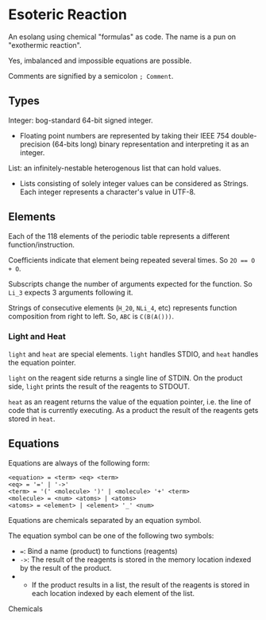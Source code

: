 # Esoteric Reaction

An esolang using chemical "formulas" as code. The name is a pun on "exothermic reaction".

Yes, imbalanced and impossible equations are possible.

Comments are signified by a semicolon `; Comment`.

## Types

Integer: bog-standard 64-bit signed integer.
* Floating point numbers are represented by taking their IEEE 754 double-precision (64-bits long) binary representation and interpreting it as an integer.

List: an infinitely-nestable heterogenous list that can hold values.
* Lists consisting of solely integer values can be considered as Strings. Each integer represents a character's value in UTF-8.

## Elements

Each of the 118 elements of the periodic table represents a different function/instruction.

Coefficients indicate that element being repeated several times. So `2O == O + O`.

Subscripts change the number of arguments expected for the function. So `Li_3` expects 3 arguments following it.

Strings of consecutive elements (`H_20`, `NLi_4`, etc) represents function composition from right to left. So, `ABC` is `C(B(A()))`.

### Light and Heat
`light` and `heat` are special elements. `light` handles STDIO, and `heat` handles the equation pointer.

`light` on the reagent side returns a single line of STDIN. On the product side, `light` prints the result of the reagents to STDOUT.

`heat` as an reagent returns the value of the equation pointer, i.e. the line of code that is currently executing. As a product the result of the reagents gets stored in `heat`.

## Equations
Equations are always of the following form:
```
<equation> = <term> <eq> <term>
<eq> = '=' | '->'
<term> = '(' <molecule> ')' | <molecule> '+' <term>
<molecule> = <num> <atoms> | <atoms>
<atoms> = <element> | <element> '_' <num>
```
Equations are chemicals separated by an equation symbol.

The equation symbol can be one of the following two symbols:
* `=`: Bind a name (product) to functions (reagents)
* `->`: The result of the reagents is stored in the memory location indexed by the result of the product.
* * If the product results in a list, the result of the reagents is stored in each location indexed by each element of the list.

Chemicals 